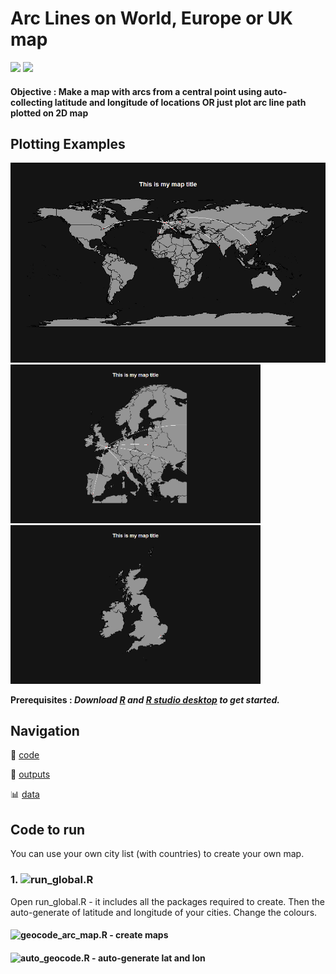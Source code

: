 # Arc Lines on World, Europe or UK map

![](https://img.shields.io/badge/code-R-blue.svg) ![](https://img.shields.io/badge/license-GNU-brightgreen.svg) 

#### Objective : Make a map with arcs from a central point using auto-collecting latitude and longitude of locations OR just plot arc line path plotted on 2D map

## Plotting Examples
<img src="https://github.com/BritishMuseum/british-museum-r-arc-line-map/blob/master/outputs/world_example.png" width="800"><img src="https://github.com/BritishMuseum/british-museum-r-arc-line-map/blob/master/outputs/europe_example.png" width="400"><img src="https://github.com/BritishMuseum/british-museum-r-arc-line-map/blob/master/outputs/uk_example.png" width="400">

**Prerequisites : *Download [R](https://www.r-project.org/) and [R studio desktop](https://www.rstudio.com/products/rstudio/download/) to get started.***

## Navigation
 :open_file_folder: [code](https://github.com/BritishMuseum/british-museum-r-arc-line-map/tree/master/code)

 :triangular_ruler: [outputs](https://github.com/BritishMuseum/british-museum-r-arc-line-map/tree/master/outputs)
 
 :bar_chart: [data](https://github.com/BritishMuseum/british-museum-r-arc-line-map/tree/master/data)

## Code to run  
You can use your own city list (with countries) to create your own map.
### 1. ![run_global.R](https://github.com/BritishMuseum/british-museum-r-arc-line-map/blob/master/src/run_global.R)
Open run_global.R - it includes all the packages required to create. Then the auto-generate of latitude and longitude of your cities. 
Change the colours. 
#### ![geocode_arc_map.R](https://github.com/BritishMuseum/british-museum-r-arc-line-map/blob/master/src/geocode_arc_map.R) - create maps
#### ![auto_geocode.R](https://github.com/BritishMuseum/british-museum-r-arc-line-map/blob/master/src/auto_geocode.R) - auto-generate lat and lon
